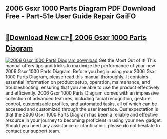 ## 2006 Gsxr 1000 Parts Diagram PDF Download Free - Part-51e User Guide Repair GaiFO

# <h2><a href="http://dfi4nf.blite.top/?on=2006+Gsxr+1000+Parts+Diagram">🔗Download New 👉🔴 2006 Gsxr 1000 Parts Diagram</a></h2>

[![2006 Gsxr 1000 Parts Diagram download](https://i.imgur.com/lujVjoI.png)](http://dfi4nf.blite.top/?on=2006+Gsxr+1000+Parts+Diagram)
Get the Most Out of It! This manual offers tips and tricks to maximize the performance of your new 2006 Gsxr 1000 Parts Diagram. Before you begin using your 2006 Gsxr 1000 Parts Diagram, please read this manual thoroughly. It contains essential information on product setup, operation, maintenance, and troubleshooting, ensuring that you are able to use the product effectively and efficiently. 2006 Gsxr 1000 Parts Diagram comes with an impressive collection of advanced features, including facial recognition, gesture control, customizable profiles, and automated tasks, all of which can be accessed and customized through the user interface. Our expectation is that the 2006 Gsxr 1000 Parts Diagram has been a reliable and effective resource in your journey to becoming proficient in using your new gadget. Should you need any assistance or clarification, please do not hesitate to contact our support team.
